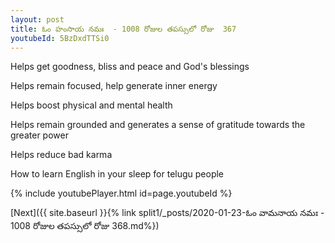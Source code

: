```yaml
---
layout: post
title: ఓం హంసాయ నమః  - 1008 రోజుల తపస్సులో రోజు  367
youtubeId: 5BzDxdTTSi0
---
```

 
 
Helps get goodness, bliss and peace and God's blessings
 
Helps remain focused, help generate inner energy 
 
Helps boost physical and mental health 
 
Helps remain grounded and generates a sense of gratitude towards the greater power 
 
Helps reduce bad karma
 
How to learn English in your sleep for telugu people
 
 
 
 


{% include youtubePlayer.html id=page.youtubeId %}
 
[Next]({{ site.baseurl }}{% link split1/_posts/2020-01-23-ఓం వామనాయ నమః  - 1008 రోజుల తపస్సులో రోజు  368.md%})
 
